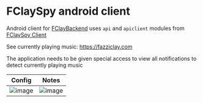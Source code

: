 # FClaySpy android client 
Android client for [FClayBackend](https://github.com/FazziCLAY/fclaybackend) uses `api` and `apiclient` modules from [FClaySpy Client](https://github.com/FazziCLAY/fclayspyclient)

See currently playing music: https://fazziclay.com

The application needs to be given special access to view all notifications to detect currently playing music 


| Config | Notes |
|---|---|
| ![image](https://github.com/user-attachments/assets/7b7b7fbf-b9d8-4888-9a8a-7531c71a9ef8) | ![image](https://github.com/user-attachments/assets/61dd83df-d1e6-4440-948c-576c981361e2) |
